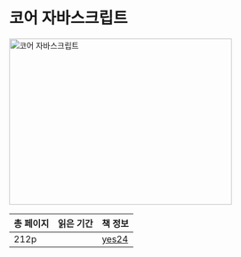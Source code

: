 # 코어 자바스크립트


<img src="코어 자바스크립트.jpg" alt="코어 자바스크립트" width="400" height="300"/>


| 총 페이지 | 읽은 기간                  | 책 정보                                                   |
|-------|------------------------|--------------------------------------------------------|
| 212p  | | [yes24](https://www.yes24.com/Product/Goods/78586788) |